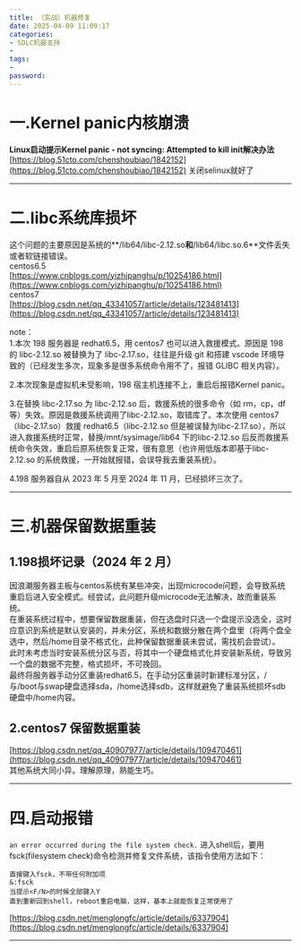 ```yaml
---
title: （实战）机器修复
date: 2025-04-09 11:09:17 
categories: 
- SDLC机器支持
- 
tags: 
- 
password: 
---
```

# 一.Kernel panic内核崩溃
**Linux启动提示Kernel panic - not syncing: Attempted to kill init解决办法**  
[https://blog.51cto.com/chenshoubiao/1842152](https://blog.51cto.com/chenshoubiao/1842152)
关闭selinux就好了

---

# 二.libc系统库损坏

这个问题的主要原因是系统的**/lib64/libc-2.12.so**和**/lib64/libc.so.6**文件丢失或者软链接错误。  
centos6.5  
[https://www.cnblogs.com/yizhipanghu/p/10254186.html](https://www.cnblogs.com/yizhipanghu/p/10254186.html)  
centos7  
[https://blog.csdn.net/qq_43341057/article/details/123481413](https://blog.csdn.net/qq_43341057/article/details/123481413)
 
note：  
1.本次 198 服务器是 redhat6.5，用 centos7 也可以进入救援模式。原因是 198 的 libc-2.12.so 被替换为了 libc-2.17.so，往往是升级 git 和搭建 vscode 环境导致的（已经发生多次，现象多是很多系统命令用不了，报错 GLIBC 相关内容）。
 
2.本次现象是虚拟机未受影响，198 宿主机连接不上，重启后报错Kernel panic。
 
3.在替换 libc-2.17.so 为 libc-2.12.so 后，救援系统的很多命令（如 rm，cp，df 等）失效。原因是救援系统调用了libc-2.12.so，取错库了。本次使用 centos7（libc-2.17.so）救援 redhat6.5（libc-2.12.so 但是被误替为libc-2.17.so），所以进入救援系统时正常，替换/mnt/sysimage/lib64 下的libc-2.12.so 后反而救援系统命令失效，重启后原系统恢复正常，很有意思（也许用低版本即基于libc-2.12.so 的系统救援，一开始就报错，会误导我去重装系统）。
 
4.198 服务器自从 2023 年 5 月至 2024 年 11 月，已经损坏三次了。

---

# 三.机器保留数据重装

## 1.198损坏记录（2024 年 2 月）
因浪潮服务器主板与centos系统有某些冲突，出现microcode问题，会导致系统重启后进入安全模式。经尝试，此问题升级microcode无法解决，故而重装系统。  
在重装系统过程中，想要保留数据重装，但在选盘时只选一个盘提示没选全，这时应意识到系统是默认安装的，并未分区，系统和数据分散在两个盘里（将两个盘全选中，然后/home目录不格式化，此种保留数据重装未尝试，需找机会尝试）。  
此时未考虑当时安装系统分区与否，将其中一个硬盘格式化并安装新系统，导致另一个盘的数据不完整，格式损坏，不可挽回。  
最终将服务器手动分区重装redhat6.5，在手动分区重装时新建标准分区，/与/boot与swap硬盘选择sda，/home选择sdb，这样就避免了重装系统损坏sdb硬盘中/home内容。
   

## 2.centos7 保留数据重装
[https://blog.csdn.net/qq_40907977/article/details/109470461](https://blog.csdn.net/qq_40907977/article/details/109470461)  
其他系统大同小异。理解原理，熟能生巧。

---

# 四.启动报错
`an error occurred during the file system check.`
进入shell后，要用fsck(filesystem check)命令检测并修复文件系统，该指令使用方法如下：
```text
直接键入fsck，不带任何附加项  
&:fsck  
当提示<F/N>的时候全部键入Y  
直到重新回到shell，reboot重启电脑，这样，基本上就能恢复正常使用了
```
[https://blog.csdn.net/menglongfc/article/details/6337904](https://blog.csdn.net/menglongfc/article/details/6337904)

---
